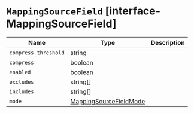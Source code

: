 # `MappingSourceField` [interface-MappingSourceField]

| Name | Type | Description |
| - | - | - |
| `compress_threshold` | string | &nbsp; |
| `compress` | boolean | &nbsp; |
| `enabled` | boolean | &nbsp; |
| `excludes` | string[] | &nbsp; |
| `includes` | string[] | &nbsp; |
| `mode` | [MappingSourceFieldMode](./MappingSourceFieldMode.md) | &nbsp; |
